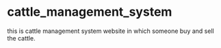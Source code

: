 # cattle_management_system
this is cattle management system website in which someone buy and sell the cattle.
